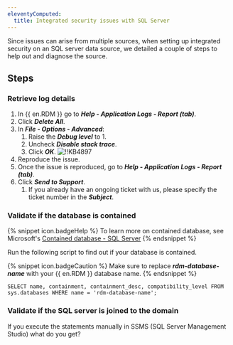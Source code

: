 ```yaml
---
eleventyComputed:
  title: Integrated security issues with SQL Server
---
```

Since issues can arise from multiple sources, when setting up integrated security on an SQL server data source, we detailed a couple of steps to help out and diagnose the source.
## Steps
### Retrieve log details
1. In {{ en.RDM }} go to ***Help - Application Logs - Report (tab)***.
1. Click ***Delete All***.
1. In ***File - Options - Advanced***:
    1. Raise the ***Debug level*** to 1.
    1. Uncheck ***Disable stack trace***.
    1. Click ***OK***.
![!!KB4897](https://cdnweb.devolutions.net/docs/en/kb/KB4897.png)
1. Reproduce the issue.
1. Once the issue is reproduced, go to ***Help - Application Logs - Report (tab)***.
1. Click ***Send to Support***.
    1. If you already have an ongoing ticket with us, please specify the ticket number in the ***Subject***.

### Validate if the database is contained
{% snippet icon.badgeHelp %}
To learn more on contained database, see Microsoft's [Contained database - SQL Server](https://docs.microsoft.com/en-us/sql/relational-databases/security/contained-database-users-making-your-database-portable?view=sql-server-ver15)
{% endsnippet %}

Run the following script to find out if your database is contained.

{% snippet icon.badgeCaution %}
Make sure to replace ***rdm-database-name*** with your {{ en.RDM }} database name.
{% endsnippet %}

```
SELECT name, containment, containment_desc, compatibility_level FROM sys.databases WHERE name = 'rdm-database-name';
```

### Validate if the SQL server is joined to the domain
If you execute the statements manually in SSMS (SQL Server Management Studio) what do you get?

